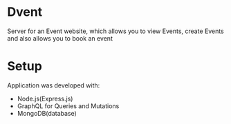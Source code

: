 # Dvent
Server for an Event website, which allows you to view Events, create Events and also allows you to book an event

# Setup
Application was developed with: 
* Node.js(Express.js) 
* GraphQL for Queries and Mutations 
* MongoDB(database)
